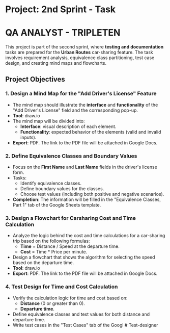 # Project: 2nd Sprint - Task

# QA ANALYST - TRIPLETEN

This project is part of the second sprint, where **testing and documentation** tasks are prepared for the **Urban Routes** car-sharing feature. The task involves requirement analysis, equivalence class partitioning, test case design, and creating mind maps and flowcharts.

## Project Objectives

### 1. Design a Mind Map for the "Add Driver's License" Feature
- The mind map should illustrate the **interface** and **functionality** of the "Add Driver's License" field and the corresponding pop-up.
- **Tool**: draw.io
- The mind map will be divided into:
  - **Interface**: visual description of each element.
  - **Functionality**: expected behavior of the elements (valid and invalid inputs).
- **Export**: PDF. The link to the PDF file will be attached in Google Docs.

### 2. Define Equivalence Classes and Boundary Values
- Focus on the **First Name** and **Last Name** fields in the driver's license form.
- Tasks:
  - Identify equivalence classes.
  - Define boundary values for the classes.
  - Choose test values (including both positive and negative scenarios).
- **Completion**: The information will be filled in the "Equivalence Classes, Part 1" tab of the Google Sheets template.

### 3. Design a Flowchart for Carsharing Cost and Time Calculation
- Analyze the logic behind the cost and time calculations for a car-sharing trip based on the following formulas:
  - **Time** = Distance / Speed at the departure time.
  - **Cost** = Time * Price per minute.
- Design a flowchart that shows the algorithm for selecting the speed based on the departure time.
- **Tool**: draw.io
- **Export**: PDF. The link to the PDF file will be attached in Google Docs.

### 4. Test Design for Time and Cost Calculation
- Verify the calculation logic for time and cost based on:
  - **Distance** (0 or greater than 0).
  - **Departure time**.
- Define equivalence classes and test values for both distance and departure time.
- Write test cases in the "Test Cases" tab of the Googl
#   T e s t - d e s i g n e r  
 